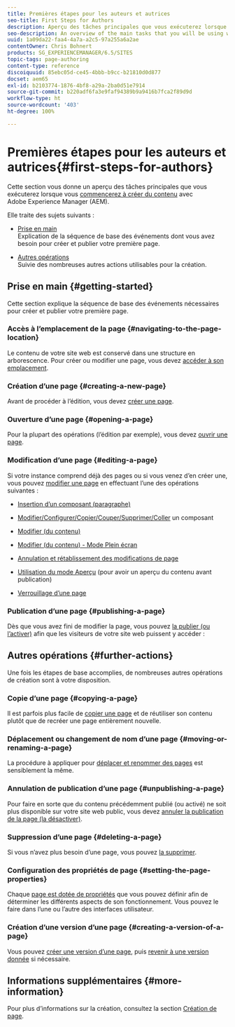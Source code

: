 ```yaml
---
title: Premières étapes pour les auteurs et autrices
seo-title: First Steps for Authors
description: Aperçu des tâches principales que vous exécuterez lorsque vous commencerez à créer du contenu avec AEM.
seo-description: An overview of the main tasks that you will be using when starting to author content with AEM
uuid: 1a09da22-faa4-4a7a-a2c5-97a255a6a2ae
contentOwner: Chris Bohnert
products: SG_EXPERIENCEMANAGER/6.5/SITES
topic-tags: page-authoring
content-type: reference
discoiquuid: 85ebc05d-ce45-4bbb-b9cc-b21810d0d877
docset: aem65
exl-id: b2103774-1876-4bf8-a29a-2ba0d51e7914
source-git-commit: b220adf6fa3e9faf94389b9a9416b7fca2f89d9d
workflow-type: ht
source-wordcount: '403'
ht-degree: 100%

---
```


# Premières étapes pour les auteurs et autrices{#first-steps-for-authors}

Cette section vous donne un aperçu des tâches principales que vous exécuterez lorsque vous [commencerez à créer du contenu](/help/sites-authoring/author.md#concept-of-authoring-and-publishing) avec Adobe Experience Manager (AEM).

Elle traite des sujets suivants :

* [Prise en main](#getting-started)\
   Explication de la séquence de base des événements dont vous avez besoin pour créer et publier votre première page.

* [Autres opérations](#further-actions)\
   Suivie des nombreuses autres actions utilisables pour la création.

## Prise en main {#getting-started}

Cette section explique la séquence de base des événements nécessaires pour créer et publier votre première page.

### Accès à l’emplacement de la page {#navigating-to-the-page-location}

Le contenu de votre site web est conservé dans une structure en arborescence. Pour créer ou modifier une page, vous devez [accéder à son emplacement](/help/sites-authoring/basic-handling.md#viewing-and-selecting-resources).

### Création d’une page {#creating-a-new-page}

Avant de procéder à l’édition, vous devez [créer une page](/help/sites-authoring/managing-pages.md#creating-a-new-page).

### Ouverture d’une page {#opening-a-page}

Pour la plupart des opérations (l’édition par exemple), vous devez [ouvrir une page](/help/sites-authoring/managing-pages.md#opening-a-page-for-editing).

### Modification d’une page {#editing-a-page}

Si votre instance comprend déjà des pages ou si vous venez d’en créer une, vous pouvez [modifier une page](/help/sites-authoring/editing-content.md) en effectuant l’une des opérations suivantes :

* [Insertion d’un composant (paragraphe)](/help/sites-authoring/editing-content.md#inserting-a-component)
* [Modifier/Configurer/Copier/Couper/Supprimer/Coller](/help/sites-authoring/editing-content.md#edit-configure-copy-cut-delete-paste) un composant
* [Modifier (du contenu)](/help/sites-authoring/editing-content.md#edit-content)
* [Modifier (du contenu) - Mode Plein écran](/help/sites-authoring/editing-content.md#edit-content-full-screen-mode)

* [Annulation et rétablissement des modifications de page](/help/sites-authoring/editing-content.md#undoing-and-redoing-page-edits)
* [Utilisation du mode Aperçu](/help/sites-authoring/editing-content.md#preview-mode) (pour avoir un aperçu du contenu avant publication)
* [Verrouillage d’une page](/help/sites-authoring/editing-content.md#locking-a-page)

### Publication d’une page {#publishing-a-page}

Dès que vous avez fini de modifier la page, vous pouvez [la publier (ou l’activer)](/help/sites-authoring/publishing-pages.md#main-pars-title-10) afin que les visiteurs de votre site web puissent y accéder :

## Autres opérations {#further-actions}

Une fois les étapes de base accomplies, de nombreuses autres opérations de création sont à votre disposition.

### Copie d’une page {#copying-a-page}

Il est parfois plus facile de [copier une page](/help/sites-authoring/managing-pages.md#copying-and-pasting-a-page) et de réutiliser son contenu plutôt que de recréer une page entièrement nouvelle.

### Déplacement ou changement de nom d’une page {#moving-or-renaming-a-page}

La procédure à appliquer pour [déplacer et renommer des pages](/help/sites-authoring/managing-pages.md#moving-or-renaming-a-page) est sensiblement la même.

### Annulation de publication d’une page {#unpublishing-a-page}

Pour faire en sorte que du contenu précédemment publié (ou activé) ne soit plus disponible sur votre site web public, vous devez [annuler la publication de la page (la désactiver)](/help/sites-authoring/publishing-pages.md#main-pars-title-5).

### Suppression d’une page {#deleting-a-page}

Si vous n’avez plus besoin d’une page, vous pouvez [la supprimer](/help/sites-authoring/managing-pages.md#deleting-a-page).

### Configuration des propriétés de page {#setting-the-page-properties}

Chaque [page est dotée de propriétés](/help/sites-authoring/editing-page-properties.md) que vous pouvez définir afin de déterminer les différents aspects de son fonctionnement. Vous pouvez le faire dans l’une ou l’autre des interfaces utilisateur.

### Création d’une version d’une page {#creating-a-version-of-a-page}

Vous pouvez [créer une version d’une page](/help/sites-authoring/working-with-page-versions.md#creating-a-new-version), puis [revenir à une version donnée](/help/sites-authoring/working-with-page-versions.md#reverting-to-a-page-version) si nécessaire.

## Informations supplémentaires {#more-information}

Pour plus d’informations sur la création, consultez la section [Création de page](/help/sites-authoring/page-authoring.md).
